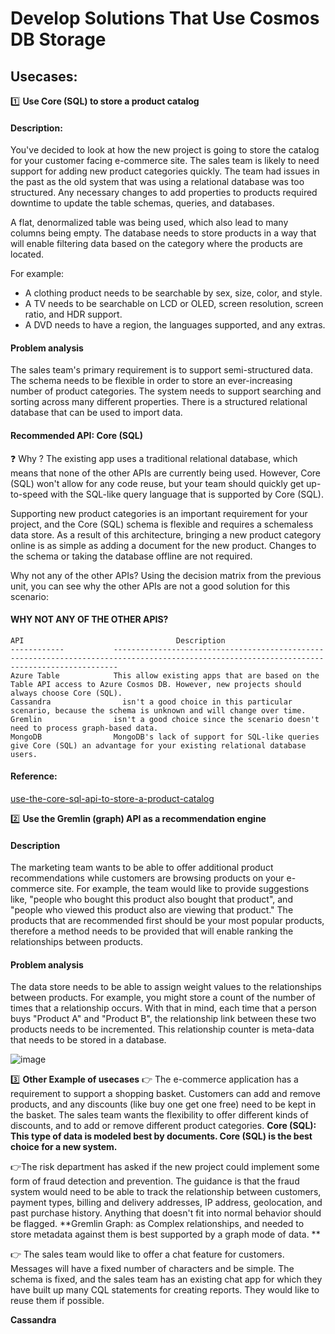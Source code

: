 # Develop Solutions That Use Cosmos DB Storage 

## Usecases:
1️⃣ **Use Core (SQL) to store a product catalog**

#### Description:
You've decided to look at how the new project is going to store the catalog for your customer facing e-commerce site. The sales team is likely to need support for adding new product categories quickly. The team had issues in the past as the old system that was using a relational database was too structured. Any necessary changes to add properties to products required downtime to update the table schemas, queries, and databases.

A flat, denormalized table was being used, which also lead to many columns being empty. The database needs to store products in a way that will enable filtering data based on the category where the products are located.

For example:
- A clothing product needs to be searchable by sex, size, color, and style.
- A TV needs to be searchable on LCD or OLED, screen resolution, screen ratio, and HDR support.
- A DVD needs to have a region, the languages supported, and any extras.

#### Problem analysis
The sales team's primary requirement is to support semi-structured data. The schema needs to be flexible in order to store an ever-increasing number of product categories. The system needs to support searching and sorting across many different properties. There is a structured relational database that can be used to import data.


#### Recommended API: Core (SQL) 
❓ Why ?
The existing app uses a traditional relational database, which means that none of the other APIs are currently being used. However, Core (SQL) won't allow for any code reuse, but your team should quickly get up-to-speed with the SQL-like query language that is supported by Core (SQL).

Supporting new product categories is an important requirement for your project, and the Core (SQL) schema is flexible and requires a schemaless data store. As a result of this architecture, bringing a new product category online is as simple as adding a document for the new product. Changes to the schema or taking the database offline are not required.

Why not any of the other APIs?
Using the decision matrix from the previous unit, you can see why the other APIs are not a good solution for this scenario:

#### WHY NOT ANY OF THE OTHER APIS?
```table
API	                                 Description
------------           ---------------------------------------------------------------------------------------------------------------------------------------------
Azure Table	           This allow existing apps that are based on the Table API access to Azure Cosmos DB. However, new projects should always choose Core (SQL).
Cassandra	             isn't a good choice in this particular scenario, because the schema is unknown and will change over time.
Gremlin	               isn't a good choice since the scenario doesn't need to process graph-based data.
MongoDB	               MongoDB's lack of support for SQL-like queries give Core (SQL) an advantage for your existing relational database users.
```
#### Reference:
[use-the-core-sql-api-to-store-a-product-catalog](https://docs.microsoft.com/en-us/learn/modules/choose-api-for-cosmos-db/4-use-the-core-sql-api-to-store-a-product-catalog)

2️⃣ **Use the Gremlin (graph) API as a recommendation engine**
#### Description 
The marketing team wants to be able to offer additional product recommendations while customers are browsing products on your e-commerce site. For example, the team would like to provide suggestions like, "people who bought this product also bought that product", and "people who viewed this product also are viewing that product." The products that are recommended first should be your most popular products, therefore a method needs to be provided that will enable ranking the relationships between products.

#### Problem analysis
The data store needs to be able to assign weight values to the relationships between products. For example, you might store a count of the number of times that a relationship occurs. With that in mind, each time that a person buys "Product A" and "Product B", the relationship link between these two products needs to be incremented. This relationship counter is meta-data that needs to be stored in a database.

![image](https://user-images.githubusercontent.com/33947539/145349997-d6a08ddb-fed1-4b96-b3e4-8fbeccceb373.png)

3️⃣ **Other Example of usecases**
👉 The e-commerce application has a requirement to support a shopping basket. Customers can add and remove products, and any discounts (like buy one get one free) need to be kept in the basket. The sales team wants the flexibility to offer different kinds of discounts, and to add or remove different product categories.
**Core (SQL): This type of data is modeled best by documents. Core (SQL) is the best choice for a new system.**

👉The risk department has asked if the new project could implement some form of fraud detection and prevention. The guidance is that the fraud system would need to be able to track the relationship between customers, payment types, billing and delivery addresses, IP address, geolocation, and past purchase history. Anything that doesn't fit into normal behavior should be flagged.
**Gremlin Graph: as Complex relationships, and needed to store metadata against them is best supported by a graph mode of data. **

👉 The sales team would like to offer a chat feature for customers. Messages will have a fixed number of characters and be simple. The schema is fixed, and the sales team has an existing chat app for which they have built up many CQL statements for creating reports. They would like to reuse them if possible.

**Cassandra** 



